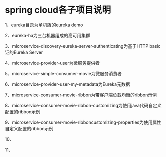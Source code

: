 # spring cloud各子项目说明

1、eureka目录为单机版的eureka demo

2、eureka-ha为三台机器组成的高可用集群

3、microservice-discovery-eureka-server-authenticating为基于HTTP basic证的Eureka Server

4、microservice-provider-user为微服务提供者

5、microservice-simple-consumer-movie为微服务消费者

6、microservice-provider-user-my-metadata为Eureka元数据

7、microservice-consumer-movie-ribbon为带客户端负载均衡的ribbon示例

8、microservice-consumer-movie-ribbon-customizing为使用java代码自定义配置的ribbon示例

9、microservice-consumer-movie-ribboncustomizing-properties为使用属性自定义配置的ribbon示例

10、

11、
